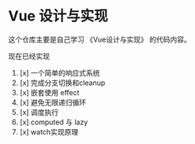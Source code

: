 # Vue 设计与实现

这个仓库主要是自己学习 《Vue设计与实现》 的代码内容。

现在已经实现

1. [x] 一个简单的响应式系统
2. [x] 完成分支切换和cleanup
3. [x] 嵌套使用 effect
4. [x] 避免无限递归循环
5. [x] 调度执行
6. [x] computed 与 lazy
7. [x] watch实现原理
